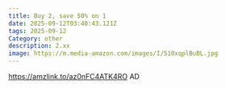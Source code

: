 ```yaml
---
title: Buy 2, save 50% on 1
date: 2025-09-12T03:40:43.121Z
tags: 2025-09-12
Category: other
description: 2.xx
image: https://m.media-amazon.com/images/I/510xqplBuBL.jpg
---
```

https://amzlink.to/az0nFC4ATK4RO    AD